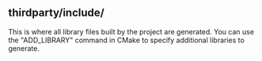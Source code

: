 ## thirdparty/include/
This is where all library files built by the project are generated. You can use the "ADD_LIBRARY" command in CMake to specify additional libraries to generate.
